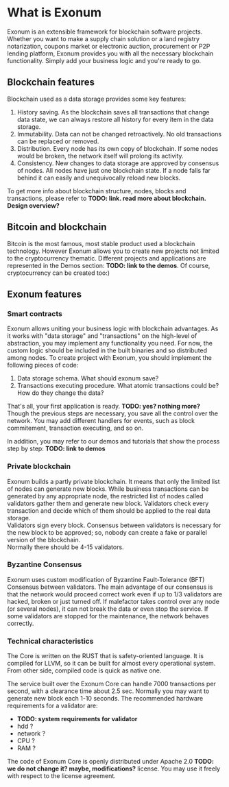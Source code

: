 # What is Exonum

Exonum is an extensible framework for blockchain software projects. Whether you want to make a supply chain solution or a land registry notarization, coupons market or electronic auction, procurement or P2P lending platform, Exonum provides you with all the necessary blockchain functionality. Simply add your business logic and you're ready to go.

## Blockchain features

Blockchain used as a data storage provides some key features:
1. History saving. As the blockchain saves all transactions that change data state, we can always restore all history for every item in the data storage.
2. Immutability. Data can not be changed retroactively. No old transactions can be replaced or removed. 
3. Distribution. Every node has its own copy of blockchain. If some nodes would be broken, the network itself will prolong its activity. 
4. Consistency. New changes to data storage are approved by consensus of nodes. All nodes have just one blockchain state. If a node falls far behind it can easily and unequivocally reload new blocks.

To get more info about blockchain structure, nodes, blocks and transactions, please refer to **TODO: link. read more about blockchain. Design overview?**

## Bitcoin and blockchain

Bitcoin is the most famous, most stable product used a blockchain technology. However Exonum allows you to create new projects not limited to the cryptocurrency thematic. Different projects and applications are represented in the Demos section: **TODO: link to the demos**. Of course, cryptocurrency can be created too:)

## Exonum features

### Smart contracts

Exonum allows uniting your business logic with blockchain advantages. As it works with "data storage" and "transactions" on the high-level of abstraction, you may implement any functionality you need. For now, the custom logic should be included in the built binaries and so distributed among nodes.
To create project with Exonum, you should implement the following pieces of code:

1. Data storage schema. What should exonum save?
2. Transactions executing procedure. What atomic transactions could be? How do they change the data?

That's all, your first application is ready. **TODO: yes? nothing more?**
Though the previous steps are necessary, you save all the control over the network. You may add different handlers for events, such as block commitement, transaction executing, and so on.

In addition, you may refer to our demos and tutorials that show the process step by step: **TODO: link to demos**

### Private blockchain

Exonum builds a partly private blockchain. It means that only the limited list of nodes can generate new blocks. 
While business transactions can be generated by any appropriate node, the restricted list of nodes called validators gather them and generate new block. Validators check every transaction and decide which of them should be applied to the real data storage.  
Validators sign every block. Consensus between validators is necessary for the new block to be approved; so, nobody can create a fake or parallel version of the blockchain.  
Normally there should be 4-15 validators.

### Byzantine Consensus

Exonum uses custom modification of Byzantine Fault-Tolerance (BFT) Consensus between validators. The main advantage of our consensus is that the network would proceed correct work even if up to 1/3 validators are hacked, broken or just turned off. If malefactor takes control over any node (or several nodes), it can not break the data or even stop the service. If some validators are stopped for the maintenance, the network behaves correctly.

### Technical characteristics

The Core is written on the RUST that is safety-oriented language. It is compiled for LLVM, so it can be built for almost every operational system. From other side, compiled code is quick as native one.

The service built over the Exonum Core can handle 7000 transactions per second, with a clearance time about 2.5 sec.
Normally you may want to generate new block each 1-10 seconds. The recommended hardware requirements for a validator are:
 - **TODO: system requirements for validator**
 - hdd ?
 - network ?
 - CPU ?
 - RAM ?
 
The code of Exonum Core is openly distributed under Apache 2.0 **TODO: we do not change it? maybe, modifications?** license. You may use it freely with respect to the license agreement.
